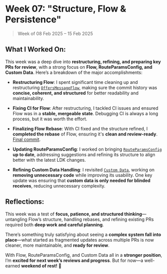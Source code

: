 # Week 07: "Structure, Flow & Persistence"

> Week of 08 Feb 2025 – 15 Feb 2025

## What I Worked On:

This week was a deep dive into **restructuring, refining, and preparing key PRs
for review**, with a strong focus on **Flow, RouteParamsConfig, and Custom
Data**. Here’s a breakdown of the major accomplishments:

- **Restructuring Flow**: I spent significant time cleaning up and restructuring
  [`OffersMessageFlow`](https://github.com/shaavan/rust-lightning/commits/omf-32),
  making sure the commit history was **concise, coherent, and structured** for
  better readability and maintainability.

- **Fixing CI for Flow**: After restructuring, I tackled CI issues and ensured
  Flow was in a **stable, mergeable state**. Debugging CI is always a long
  process, but it was worth the effort.

- **Finalizing Flow Rebase**: With CI fixed and the structure refined, I
  **completed the rebase** of Flow, ensuring it's **clean and review-ready**.
  [Final commit](https://github.com/shaavan/rust-lightning/commits/pr3412.16).

- **Updating RouteParamsConfig**: I worked on bringing
  [`RouteParamsConfig`](https://github.com/shaavan/rust-lightning/commits/pr3342.09)
  **up to date**, addressing suggestions and refining its structure to align
  better with the latest LDK changes.

- **Refining Custom Data Handling**: I revisited
  [`Custom Data`](https://github.com/lightningdevkit/rust-lightning/pull/2830),
  working on **removing unnecessary code** while improving its usability. One
  key update was ensuring that **custom data is only needed for blinded
  receives**, reducing unnecessary complexity.

## Reflections:

This week was a test of **focus, patience, and structured thinking**—untangling
Flow’s structure, handling rebases, and refining existing PRs required both
**deep work and careful planning**.

There’s something truly satisfying about seeing a **complex system fall into
place**—what started as fragmented updates across multiple PRs is now cleaner,
more maintainable, and **ready for review**.

With Flow, RouteParamsConfig, and Custom Data all in a **stronger position**,
I’m **excited for next week’s reviews and progress**. But for now—a well-earned
**weekend of rest!** 🚀
